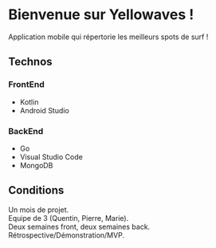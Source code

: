 # Bienvenue sur Yellowaves !  
Application mobile qui répertorie les meilleurs spots de surf !
## Technos  
### FrontEnd  
- Kotlin
- Android Studio

### BackEnd  
- Go
- Visual Studio Code
- MongoDB

## Conditions  
Un mois de projet.  
Equipe de 3 (Quentin, Pierre, Marie).  
Deux semaines front, deux semaines back.  
Rétrospective/Démonstration/MVP.  
